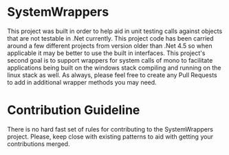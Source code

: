 # SystemWrappers

This project was built in order to help aid in unit testing calls against objects that are not testable in .Net currently. This project code has been carried around a few different projects from version older than .Net 4.5 so when applicable it may be better to use the built in interfaces. This project's second goal is to support wrappers for system calls of mono to facilitate applications being built on the windows stack compiling and running on the linux stack as well. As always, please feel free to create any Pull Requests to add in additional wrapper methods you may need. 

# Contribution Guideline
There is no hard fast set of rules for contributing to the SystemWrappers project. Please, keep close with existing patterns to aid with getting your contributions merged. 
